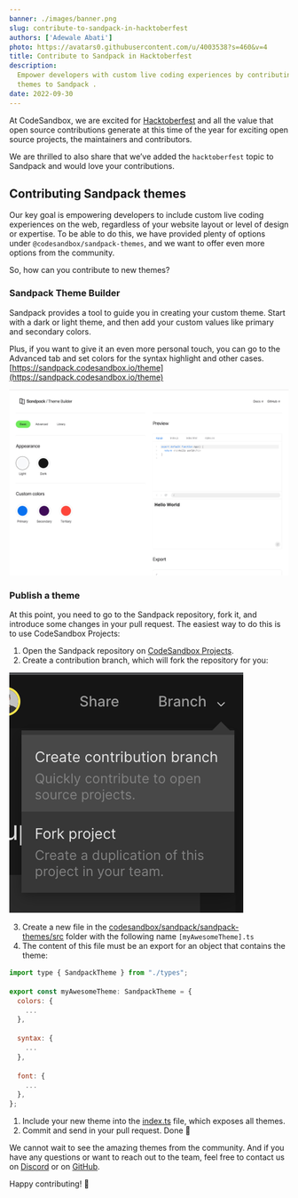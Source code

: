 ```yaml
---
banner: ./images/banner.png
slug: contribute-to-sandpack-in-hacktoberfest
authors: ['Adewale Abati']
photo: https://avatars0.githubusercontent.com/u/4003538?s=460&v=4
title: Contribute to Sandpack in Hacktoberfest
description:
  Empower developers with custom live coding experiences by contributing new
  themes to Sandpack .
date: 2022-09-30
---
```


At CodeSandbox, we are excited for [Hacktoberfest](https://hacktoberfest.com/) and all the value that open
source contributions generate at this time of the year for exciting open source
projects, the maintainers and contributors.

We are thrilled to also share that we’ve added the `hacktoberfest` topic to
Sandpack and would love your contributions.

## Contributing Sandpack themes

Our key goal is empowering developers to include custom live coding experiences
on the web, regardless of your website layout or level of design or expertise.
To be able to do this, we have provided plenty of options under
`@codesandbox/sandpack-themes`, and we want to offer even more options from the
community.

So, how can you contribute to new themes?

### **Sandpack Theme Builder**

Sandpack provides a tool to guide you in creating your custom theme. Start with
a dark or light theme, and then add your custom values like primary and
secondary colors.

Plus, if you want to give it an even more personal touch, you can go to the
Advanced tab and set colors for the syntax highlight and other cases.
[https://sandpack.codesandbox.io/theme](https://sandpack.codesandbox.io/theme)

![sandpack-theme-builder.gif](./images/sandpack-theme-builder.gif)

### **Publish a theme**

At this point, you need to go to the Sandpack repository, fork it, and introduce
some changes in your pull request. The easiest way to do this is to use
CodeSandbox Projects:

1. Open the Sandpack repository on
   [CodeSandbox Projects](https://codesandbox.io/p/github/codesandbox/sandpack/main?file=%2FREADME.md).
2. Create a contribution branch, which will fork the repository for you:

![Contribution branch](./images/contribution-branch.png)

3. Create a new file in
   the [codesandbox/sandpack/sandpack-themes/src](https://github.com/codesandbox/sandpack/tree/main/sandpack-themes/src) folder
   with the following name `[myAwesomeTheme].ts`
4. The content of this file must be an export for an object that contains the
   theme:

```js
import type { SandpackTheme } from "./types";

export const myAwesomeTheme: SandpackTheme = {
  colors: {
    ...
  },

  syntax: {
    ...
  },

  font: {
    ...
  },
};

```

1. Include your new theme into
   the [index.ts](https://github.com/codesandbox/sandpack/blob/main/sandpack-themes/src/index.ts)
   file, which exposes all themes.
2. Commit and send in your pull request. Done 🚀

We cannot wait to see the amazing themes from the community. And if you have any
questions or want to reach out to the team, feel free to contact us on
[Discord](https://discord.gg/C6vfhW3H6e) or on
[GitHub](https://github.com/codesandbox/sandpack/issues).

Happy contributing! 🎉
